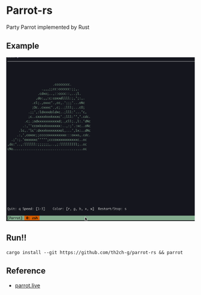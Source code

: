 # Parrot-rs
Party Parrot implemented by Rust

## Example
![](./parrot.gif)

## Run!!
~~~
cargo install --git https://github.com/th2ch-g/parrot-rs && parrot
~~~


## Reference
- [parrot.live](https://github.com/hugomd/parrot.live)
